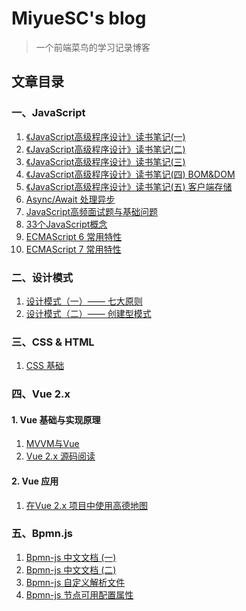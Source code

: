 # MiyueSC's blog

> 一个前端菜鸟的学习记录博客

## 文章目录

### 一、JavaScript

1. [《JavaScript高级程序设计》读书笔记(一)](./javascript/docs/《JavaScript高级程序设计》读书笔记(一).md)
2. [《JavaScript高级程序设计》读书笔记(二)](./javascript/docs/《JavaScript高级程序设计》读书笔记(二).md)
3. [《JavaScript高级程序设计》读书笔记(三)](./javascript/docs/《JavaScript高级程序设计》读书笔记(三).md)
4. [《JavaScript高级程序设计》读书笔记(四) BOM&DOM](./javascript/docs/《JavaScript高级程序设计》读书笔记(四).md)
5. [《JavaScript高级程序设计》读书笔记(五) 客户端存储](./javascript/docs/《JavaScript高级程序设计》读书笔记(五).md)
6. [Async/Await 处理异步](./javascript/docs/Async与Await处理异步.md)
7. [JavaScript高频面试题与基础问题](./javascript/docs/JavaScript基础知识点.md)
8. [33个JavaScript概念](./javascript/docs/33-js-concepts.md)
9. [ECMAScript 6 常用特性](./javascript/docs/ES6常用特性.md)
10. [ECMAScript 7 常用特性](./javascript/docs/ES7常用特性.md)



### 二、设计模式

1. [设计模式（一）—— 七大原则](./javascript/docs/设计模式(一).md)
2. [设计模式（二）—— 创建型模式](./javascript/docs/设计模式(二).md)



### 三、CSS & HTML

1. [CSS 基础](./css/docs/CSS.md)



### 四、Vue 2.x

#### 1. Vue 基础与实现原理

1. [MVVM与Vue](./vue/docs/mvvm与vue.md)
2. [Vue 2.x 源码阅读](./vue/docs/vue源码阅读.md)



#### 2. Vue 应用

1. [在Vue 2.x 项目中使用高德地图](./vue-components/docs/Vue项目使用高德地图.md)



### 五、Bpmn.js

1. [Bpmn-js 中文文档 (一)](./bpmn/docs/Bpmn.js%20document.md)
2. [Bpmn-js 中文文档 (二)](./bpmn/docs/Bpmn.js%20document（二）.md)
3. [Bpmn-js 自定义解析文件](./bpmn/docs/自定义解析文件.md)
4. [Bpmn-js 节点可用配置属性](./bpmn/docs/节点属性配置.md)




